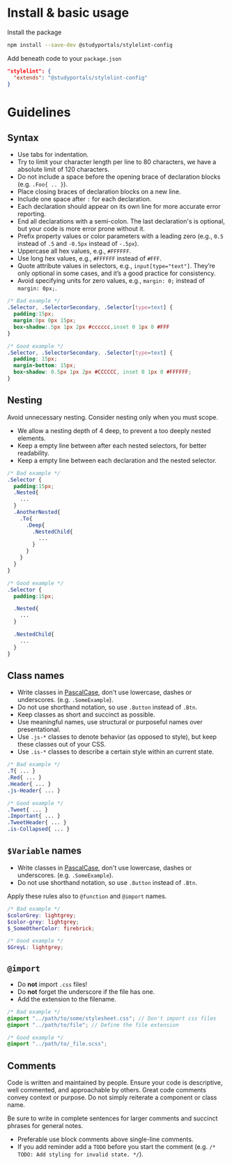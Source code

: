 
# Install & basic usage

Install the package

```bash
npm install --save-dev @studyportals/stylelint-config
```

Add beneath code to your `package.json`

```json
"stylelint": {
  "extends": "@studyportals/stylelint-config"
}
```

# Guidelines

## Syntax

* Use tabs for indentation.
* Try to limit your character length per line to 80 characters, we have a absolute limit of 120 characters.
* Do not include a space before the opening brace of declaration blocks (e.g. `.Foo{ .. }`).
* Place closing braces of declaration blocks on a new line.
* Include one space after `:` for each declaration.
* Each declaration should appear on its own line for more accurate error reporting.
* End all declarations with a semi-colon. The last declaration's is optional, but your code is more error prone without it.
* Prefix property values or color parameters with a leading zero (e.g., `0.5` instead of `.5` and `-0.5px` instead of `-.5px`).
* Uppercase all hex values, e.g., `#FFFFFF`.
* Use long hex values, e.g., `#FFFFFF` instead of `#FFF`.
* Quote attribute values in selectors, e.g., `input[type="text"]`. They’re only optional in some cases, and it’s a good practice for consistency.
* Avoid specifying units for zero values, e.g., `margin: 0;` instead of `margin: 0px;`.

```scss
/* Bad example */
.Selector, .SelectorSecondary, .Selector[type=text] {
  padding:15px;
  margin:0px 0px 15px;
  box-shadow:.5px 1px 2px #cccccc,inset 0 1px 0 #FFF
}

/* Good example */
.Selector, .SelectorSecondary, .Selector[type=text] {
  padding: 15px;
  margin-bottom: 15px;
  box-shadow: 0.5px 1px 2px #CCCCCC, inset 0 1px 0 #FFFFFF;
}
```

## Nesting

Avoid unnecessary nesting. Consider nesting only when you must scope.

* We allow a nesting depth of 4 deep, to prevent a too deeply nested elements.
* Keep a empty line between after each nested selectors, for better readability.
* Keep a empty line between each declaration and the nested selector.

```scss
/* Bad example */
.Selector {
  padding:15px;
  .Nested{
    ...
  }
  .AnotherNested{
    .To{
      .Deep{
        .NestedChild{
          ...
        }
      }
    }
  }
}

/* Good example */
.Selector {
  padding:15px;

  .Nested{
    ...
  }

  .NestedChild{
    ...
  }
}
```

## Class names

* Write classes in [PascalCase](https://en.wikipedia.org/wiki/Pascal_case), don't use lowercase, dashes or underscores. (e.g. `.SomeExample`).
* Do not use shorthand notation, so use `.Button` instead of `.Btn`.
* Keep classes as short and succinct as possible.
* Use meaningful names, use structural or purposeful names over presentational.
* Use `.js-*` classes to denote behavior (as opposed to style), but keep these classes out of your CSS.
* Use `.is-*` classes to describe a certain style within an current state.

```scss
/* Bad example */
.T{ ... }
.Red{ ... }
.Header{ ... }
.js-Header{ ... }

/* Good example */
.Tweet{ ... }
.Important{ ... }
.TweetHeader{ ... }
.is-Collapsed{ ... }
```

## `$Variable` names

* Write classes in [PascalCase](https://en.wikipedia.org/wiki/Pascal_case), don't use lowercase, dashes or underscores. (e.g. `.SomeExample`).
* Do not use shorthand notation, so use `.Button` instead of `.Btn`.

Apply these rules also to `@function` and `@import` names.

```scss
/* Bad example */
$colorGrey: lightgrey;
$color-grey: lightgrey;
$_SomeOtherColor: firebrick;

/* Good example */
$GreyL: lightgrey;
```

## `@import`

* Do **not** import `.css` files!
* Do **not** forget the underscore if the file has one.
* Add the extension to the filename.

```scss
/* Bad example */
@import "../path/to/some/stylesheet.css"; // Don't import css files
@import "../path/to/file"; // Define the file extension

/* Good example */
@import "../path/to/_file.scss";
```

## Comments

Code is written and maintained by people. Ensure your code is descriptive, well commented, and approachable by others. Great code comments convey context or purpose. Do not simply reiterate a component or class name.

Be sure to write in complete sentences for larger comments and succinct phrases for general notes.

* Preferable use block comments above single-line comments.
* If you add reminder add a `TODO` before you start the comment (e.g. `/* TODO: Add styling for invalid state. */`).

